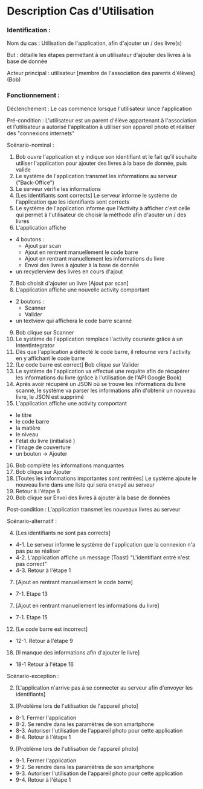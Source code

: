# Description Cas d'Utilisation

### Identification :

Nom du cas : Utilisation de l'application, afin d'ajouter un / des livre(s)

But : détaille les étapes permettant à un utilisateur d'ajouter des livres à la base de donnée

Acteur principal : utilisateur [membre de l'association des parents d'élèves] (Bob)

### Fonctionnement :

Déclenchement : Le cas commence lorsque l'utilisateur lance l'application

Pré-condition : L'utilisateur est un parent d'élève appartenant à l'association et l'utilisateur a autorisé l'application à utiliser son appareil photo et réaliser des "connexions internets"

Scénario-nominal :
1. Bob ouvre l'application et y indique son identifiant et le fait qu'il souhaite utiliser l'application pour ajouter des livres à la base de donnée, puis valide
2. Le système de l'application transmet les informations au serveur ("Back-Office")
3. Le serveur vérifie les informations
4. [Les identifiants sont corrects] Le serveur informe le système de l'application que les identifiants sont corrects
5. Le système de l'application informe que l'Activity à afficher c'est celle qui permet à l'utilisateur de choisir la méthode afin d'aouter un / des livres
6. L'application affiche
- 4 boutons :
  * Ajout par scan
  * Ajout en rentrent manuellement le code barre
  * Ajout en rentrant manuellement les informations du livre
  * Envoi des livres à ajouter à la base de donnée
- un recyclerview des livres en cours d'ajout
7. Bob choisit d'ajouter un livre [Ajout par scan]
8. L'application affiche une nouvelle activity comportant
- 2 boutons :
  * Scanner
  * Valider
- un textview qui affichera le code barre scanné
9. Bob clique sur Scanner
10. Le système de l'application remplace l'activity courante grâce à un IntentIntegrator
11. Dès que l'application a détecté le code barre, il retourne vers l'activity en y affichant le code barre
12. [Le code barre est correct] Bob clique sur Valider
13. Le système de l'application va effectué une requête afin de récupérer les informations du livre (grâce à l'utilisation de l'API Google Book)
14. Après avoir récupéré un JSON où se trouve les informations du livre scanné, le système va parser les informations afin d'obtenir un nouveau livre, le JSON est supprimé
15. L'application affiche une activity comportant
  * le titre
  * le code barre
  * la matière
  * le niveau
  * l'état du livre (initialisé <A PRETER>)
  * l'image de couverture
  * un bouton -> Ajouter
16. Bob complète les informations manquantes
17. Bob clique sur Ajouter
18. [Toutes les informations importantes sont rentrées] Le système ajoute le nouveau livre dans une liste qui sera envoyé au serveur
19. Retour à l'étape 6
20. Bob clique sur Envoi des livres à ajouter à la base de données

Post-condition : L'application transmet les nouveaux livres au serveur

Scénario-alternatif :

4. [Les identifiants ne sont pas corrects]
  * 4-1. Le serveur informe le système de l'application que la connexion n'a pas pu se réaliser
  * 4-2. L'application affiche un message (Toast) "L'identifiant entré n'est pas correct"
  * 4-3. Retour à l'étape 1

7. [Ajout en rentrant manuellement le code barre]
  * 7-1. Etape 13

7. [Ajout en rentrant manuellement les informations du livre]
  * 7-1. Etape 15

12. [Le code barre est incorrect]
  * 12-1. Retour à l'étape 9

18. [Il manque des informations afin d'ajouter le livre]
  * 18-1 Retour à l'étape 16

Scénario-exception :

2. [L'application n'arrive pas à se connecter au serveur afin d'envoyer les identifiants]

8. [Problème lors de l'utilisation de l'appareil photo]
  * 8-1. Fermer l'application
  * 8-2. Se rendre dans les paramètres de son smartphone
  * 8-3. Autoriser l'utilisation de l'appareil photo pour cette application
  * 8-4. Retour à l'étape 1

 9. [Problème lors de l'utilisation de l'appareil photo]
  *  9-1. Fermer l'application
  *  9-2. Se rendre dans les paramètres de son smartphone
  *  9-3. Autoriser l'utilisation de l'appareil photo pour cette application
  *  9-4. Retour à l'étape 1
